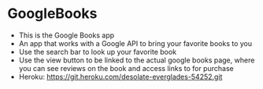 # GoogleBooks
* This is the Google Books app
* An app that works with a Google API to bring your favorite books to you
* Use the search bar to look up your favorite book
* Use the view button to be linked to the actual google books page, where you can see reviews on the book and access links to for purchase
* Heroku: https://git.heroku.com/desolate-everglades-54252.git
